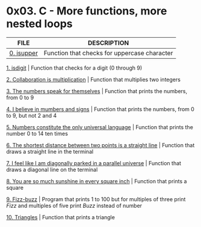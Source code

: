 # 0x03. C - More functions, more nested loops

FILE | DESCRIPTION
-----|------------
[0. isupper](./0-isupper.c) | Function that checks for uppercase character

[1. isdigit](./1-isdigit.c) | Function that checks for a digit (0 through 9)

[2. Collaboration is multiplication](./2-mul.c) | Function that multiplies two integers

[3. The numbers speak for themselves](./3-print_numbers.c) | Function that prints the numbers, from 0 to 9

[4. I believe in mumbers and signs](./4-print_most_numbers.c) | Function that prints the numbers, from 0 to 9, but not 2 and 4

[5. Numbers constitute the only universal language](./5-more_numbers.c) | Function that prints the number 0 to 14 ten times

[6. The shortest distance between two points is a straight line](./6-print_line.c) | Function that draws a straight line in the terminal

[7. I feel like I am diagonally parked in a parallel universe](./7-print_diagonal.c) | Function that draws a diagonal line on the terminal

[8. You are so much sunshine in every square inch](./8-print_square.c) | Function that prints a square

[9. Fizz-buzz](./9-fizz_buzz.c) | Program that prints 1 to 100 but for multiples of three print _Fizz_ and multiples of five print _Buzz_ instead of number

[10. Triangles](./10-print_triangle.c) | Function that prints a triangle
